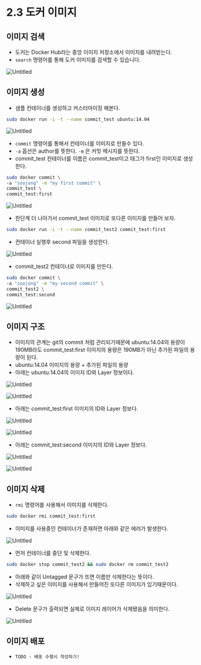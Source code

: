 # 2.3 도커 이미지

## 이미지 검색

- 도커는 Docker Hub라는 중앙 이미지 저장소에서 이미지를 내려받는다.
- `search` 명령어를 통해 도커 이미지를 검색할 수 있습니다.

![Untitled](./images/2-3/Untitled.png)

## 이미지 생성

- 샘플 컨테이너를 생성하고 커스터마이징 해본다.

```bash
sudo docker run -i -t --name commit_test ubuntu:14.04
```

![Untitled](./images/2-3/Untitled%201.png)

- `commit` 명령어를 통해서 컨테이너를 이미지로 만들수 있다.
- `-a` 옵션은 author를 뜻한다. `-m` 은 커밋 메시지를 뜻한다.
- commit_test 컨테이너를 이름은 commit_test이고 태그가 first인 이미지로 생성한다.

```bash
sudo docker commit \
-a "soojong" -m "my first commit" \
commit_test \
commit_test:first
```

![Untitled](./images/2-3/Untitled%202.png)

- 한단계 더 나아가서 commit_test 이미지로 또다른 이미지를 만들어 보자.

```bash
sudo docker run -i -t --name commit_test2 commit_test:first
```

- 컨테이너 실행후 second 파일을 생성한다.

![Untitled](./images/2-3/Untitled%203.png)

- commit_test2 컨테이너로 이미지를 만든다.

```bash
sudo docker commit \
-a "soojong" -m "my second commit" \
commit_test2 \
commit_test:second
```

![Untitled](./images/2-3/Untitled%204.png)

## 이미지 구조

- 이미지의 관계는 git의 commit 처럼 관리되기때문에 ubuntu:14.04의 용량이 190MB라도 commit_test:first 이미지의 용량은 190MB가 아닌 추가된 파일의 용량이 된다.
- ubuntu:14.04 이미지의 용량 + 추가된 파일의 용량
- 아래는 ubuntu:14.04의 이미지 ID와 Layer 정보이다.

![Untitled](./images/2-3/Untitled%205.png)

![Untitled](./images/2-3/Untitled%206.png)

- 아래는 commit_test:first 이미지의 ID와 Layer 정보다.

![Untitled](./images/2-3/Untitled%207.png)

![Untitled](./images/2-3/Untitled%208.png)

- 아래는 commit_test:second 이미지의 ID와 Layer 정보다.

![Untitled](./images/2-3/Untitled%209.png)

![Untitled](./images/2-3/Untitled%2010.png)

## 이미지 삭제

- `rmi` 명령어를 사용해서 이미지를 삭제한다.

```bash
sudo docker rmi commit_test:first
```

- 이미지를 사용중인 컨테이너가 존재하면 아래와 같은 에러가 발생한다.

![Untitled](./images/2-3/Untitled%2011.png)

- 먼저 컨테이너를 중단 및 삭제한다.

```bash
sudo docker stop commit_test2 && sudo docker rm commit_test2
```

- 아래와 같이 Untagged 문구가 뜨면 이름만 삭제한다는 뜻이다.
- 삭제하고 싶은 이미지를 사용해서 만들어진 또다른 이미지가 있기때문이다.

![Untitled](./images/2-3/Untitled%2012.png)

- Delete 문구가 출력되면 실제로 이미지 레이어가 삭제됐음을 의미한다.

![Untitled](./images/2-3/Untitled%2013.png)

## 이미지 배포

- `TODO - 배포 수행시 작성하기!`